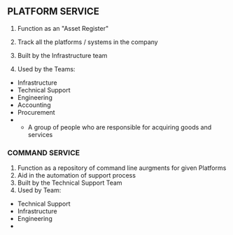 ## PLATFORM SERVICE

1. Function as an "Asset Register"
2. Track all the platforms / systems in the company
3. Built by the Infrastructure team

4. Used by the Teams:
- Infrastructure
- Technical Support
- Engineering
- Accounting
- Procurement
- - A group of people who are responsible for acquiring goods and services

### COMMAND SERVICE
1. Function as a repository of command line aurgments for given Platforms
2. Aid in the automation of support process
3. Built by the Technical Support Team
4. Used by Team:
- Technical Support
- Infrastructure
- Engineering
- 